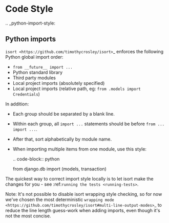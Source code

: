 Code Style
==========

.. _python-import-style:

Python imports
--------------

`isort <https://github.com/timothycrosley/isort>`_ enforces the following Python global import order:

* ``from __future__ import ...``
* Python standard library
* Third party modules
* Local project imports (absolutely specified)
* Local project imports (relative path, eg: ``from .models import Credentials``)

In addition:

* Each group should be separated by a blank line.
* Within each group, all ``import ...`` statements should be before ``from ... import ...``.
* After that, sort alphabetically by module name.
* When importing multiple items from one module, use this style:

  .. code-block:: python

     from django.db import (models,
                            transaction)

The quickest way to correct import style locally is to let isort make the changes for you - see :ref:`running the tests <running-tests>`.

Note: It's not possible to disable isort wrapping style checking, so for now we've chosen the most deterministic `wrapping mode <https://github.com/timothycrosley/isort#multi-line-output-modes>`_ to reduce the line length guess-work when adding imports, even though it's not the most concise.
